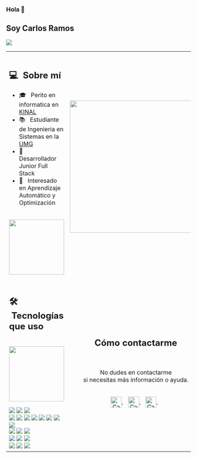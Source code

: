 ### Hola 👋
## Soy Carlos Ramos
![](https://komarev.com/ghpvc/?username=cramosmartinez&color=0069b4)

<table>
  <tr>
    <td>
      <h1> 
      <h2> 💻 &nbsp;Sobre mí </h2>
       <ul>
        <li>🎓 &nbsp; Perito en informatica en <a href="https://www.kinal.org.gt/">KINAL</a></li>
        <li>📚 &nbsp; Estudiante de Ingenieria en Sistemas en la <a href="https://www.umg.edu.gt/">UMG</a></li>
        <li>👑 &nbsp; Desarrollador Junior Full Stack </li>
        <li>🤔 &nbsp; Interesado en Aprendizaje Automático y Optimización</li>
       </ul>
        <p align="center">
         <br>
        <img height="150em" src="https://github-readme-stats-eight-theta.vercel.app/api?username=cramosmartinez&show_icons=true&theme=algolia&include_all_commits=true&count_private=true"/>
        </p>
    </td>
    <td>
     <p align="center">
        <img height="360em" src="https://github.com/Taabannn/Taabannn/blob/main/images/java-python-developer.png"/>
     </p>
    </td>
  </tr>
  <tr>
   <td>
     <h2> 🛠 &nbsp;Tecnologías que uso</h2>
     <p align="center">
         <br>
       <img height="150em" src="https://github-readme-stats.vercel.app/api/top-langs/?username=cramosmartinez&layout=compact&langs_count=7&theme=algolia"/>

 </p>
     <img src="https://img.shields.io/badge/-C-05122A?style=flat&logo=C"/>
     <img src="https://img.shields.io/badge/-C++-05122A?style=flat&logo=C%2B%2B"/>
     <img src="https://img.shields.io/badge/-Java-05122A?style=flat&logo=java"/>
     <br>
     <img src="https://img.shields.io/badge/-Spring-05122A?style=flat&logo=spring"/>
     <img src="https://img.shields.io/badge/-HTML-05122A?style=flat&logo=HTML5"/>
     <img src="https://img.shields.io/badge/-CSS-05122A?style=flat&logo=CSS3"/>
     <img src="https://img.shields.io/badge/-JavaScript-05122A?style=flat&logo=javascript"/>
     <img src="https://img.shields.io/badge/-Bootstrap-05122A?style=flat&logo=bootstrap"/>
     <img src="https://img.shields.io/badge/-JQuery-05122A?style=flat&logo=jquery"/>
     <img src="https://img.shields.io/badge/-Reactjs-05122A?style=flat&logo=react"/>
     <img src="https://img.shields.io/badge/-Angular-05122A?style=flat&logo=angular"/>
     <br>
     <img src="https://img.shields.io/badge/-Git-05122A?style=flat&logo=git"/>
     <img src="https://img.shields.io/badge/-Github-05122A?style=flat&logo=github"/>
     <img src="https://img.shields.io/badge/-Gitlab-05122A?style=flat&logo=gitlab"/>
     <br>
     <img src="https://img.shields.io/badge/-MySql-05122A?style=flat&logo=mysql"/>
     <img src="https://img.shields.io/badge/-PostgreSQL-05122A?style=flat&logo=postgresql"/>
     <img src="https://img.shields.io/badge/-MongoDB-05122A?style=flat&logo=mongodb"/>
     <br>
     <img src="https://img.shields.io/badge/-IntelliJ-05122A?style=flat&logo=intellijidea"/>
     <img src="https://img.shields.io/badge/-VisualBasic-05122A?style=flat&logo=visual-basic"/>
     <img src="https://img.shields.io/badge/-Visual%20Studio%20Code-05122A?style=flat&logo=visual-studio-code&logoColor=007ACC"/>
   </td>
   <td>
    <div align="center">
      <h2><b>Cómo contactarme</b></h2>
      <br>
      <p>No dudes en contactarme
        <br>si necesitas más información o ayuda.
      </p>
     <br>
      <a href="https://www.instagram.com/cramos212gt/" target="_blank">
      <img align="center" alt="Carlos Javier Ramos Martínez | Instagram" width="30em" src="https://img.icons8.com/ios-filled/50/ffffff/instagram-new.png" />
      </a> &nbsp;&nbsp;
      <a href="mailto:cramosmartinez5@gmail.com" >
      <img align="center" alt="Carlos Javier Ramos Martínez | Gmail" width="30em" src="https://img.icons8.com/ios-filled/50/ffffff/gmail.png" />
      </a> &nbsp;&nbsp;
      <a href="https://www.linkedin.com/in/carlos-javier-ramos-martínez" >
      <img align="center" alt="Carlos Javier Ramos Martínez | LinkedIn" width="30em" src="https://img.icons8.com/ios-filled/50/ffffff/linkedin.png" />
      </a> &nbsp;&nbsp;
      <br>
    </div>
   </td>
  </tr>
</table>
